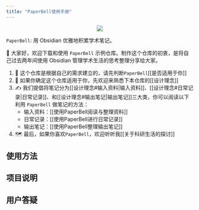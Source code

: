 ```yaml
---
title: "PaperBell使用手册"
---
```


<div align="center"><img src="https://firebasestorage.googleapis.com/v0/b/swimmio.appspot.com/o/repositories%2FZ2l0aHViJTNBJTNBUGFwZXJCZWxsJTNBJTNBU29uZ3NoR2Vv%2Fec47d268-80c8-4df5-bf62-1c37a2f43a3b.gif?alt=media&token=bb7fe1a8-5a44-4364-9032-fe20a563bad4" style="width:'100%'"/></div>

`PaperBell`: 用 Obsidian 优雅地积累学术笔记。

👋 大家好，欢迎下载和使用 `PaperBell` 示例仓库。制作这个仓库的初衷，是将自己过去两年间使用 Obsidian 管理学术生活的思考整理分享给大家。

1. 🤔️ 这个仓库是根据自己的需求建立的，请先判断`PaperBell`[[是否适用于你]]
2. 🙋 如果你确定这个仓库适用于你，先欢迎来熟悉下本仓库的[[设计理念]]
3. ✍️ 我们提倡将笔记分为[[设计理念#输入资料|输入资料]]、[[设计理念#日常记录|日常记录]]、和[[设计理念#输出笔记|输出笔记]]三大类，你可以阅读以下利用 `PaperBell` 做笔记的方法：
	- 输入资料：[[使用PaperBell阅读与整理资料]]
	- 日常记录：[[使用PaperBell进行日常记录]]
	- 输出笔记：[[使用PaperBell整理输出笔记]]
4. 🗺️ 最后，如果你喜欢`PaperBell`，欢迎听听我[[关于科研生活的探讨]]

## 使用方法

## 项目说明

## 用户答疑